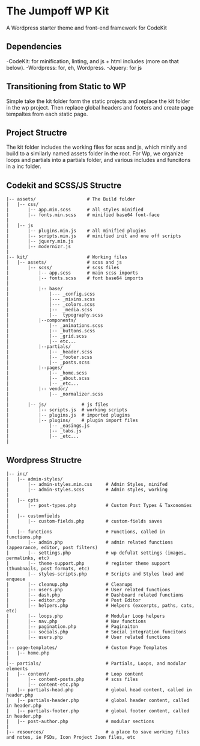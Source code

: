 # The Jumpoff WP Kit
A Wordpress starter theme and front-end framework for CodeKit

## Dependencies
-CodeKit: for minification, linting, and js + html includes (more on that below).
-Wordpress: for, eh, Wordpress.
-Jquery: for js

## Transitioning from Static to WP
Simple take the kit folder form the static projects and replace the kit folder in the wp project. Then replace global headers and footers and create page tempaltes from each static page.

## Project Structre
The kit folder includes the working files for scss and js, which minify and build to a similarly named assets folder in the root.
For Wp, we organize loops and partials into a partials folder, and various includes and funcitons in a inc folder.


## Codekit and SCSS/JS Structre
```
|-- assets/                   # The Build folder
|   |-- css/      
|       |-- app.min.scss      # all styles minified
|       |-- fonts.min.scss    # minified base64 font-face
|
|   |-- js 
|       |-- plugins.min.js    # all minified plugins
|       |-- scripts.min.js    # minified init and one off scripts
|       |-- jquery.min.js  
|       |-- modernizr.js   
|
|-- kit/                      # Working files
|   |-- assets/               # scss and js
|       |-- scss/             # scss files
|           |-- app.scss      # main scss imports
|           |-- fonts.scss    # font base64 imports
|
|           |-- base/
|               |--- _config.scss
|               |--- _mixins.scss
|               |--- _colors.scss
|               |--  _media.scss  
|               |--  typography.scss      
|           |--components/  
|               |-- _animations.scss  
|               |-- _buttons.scss      
|               |-- _grid.scss    
|               |-- etc...  
|           |--partials/
|               |-- _header.scss
|               |-- _footer.scss       
|               |-- _posts.scss     
|           |--pages/
|               |-- _home.scss      
|               |-- _about.scss  
|               |-- _etc...  
|           |-- vendor/ 
|               |-- _normalizer.scss 
|
|       |-- js/             # js files
|           |-- scripts.js  # working scripts
|           |-- plugins.js  # imported plugins
|           |-- plugins/    # plugin import files
|               |-- _easings.js   
|               |-- _tabs.js
|               |-- _etc...   
|
```

## Wordpress Structre

```
|-- inc/                      
|   |-- admin-styles/      
|       |-- admin-styles.min.css     # Admin Styles, minifed
|       |-- admin-styles.scss        # Admin styles, working
|
|   |-- cpts 
|       |-- post-types.php           # Custom Post Types & Taxonomies
|
|   |-- customfields
|       |-- custom-fields.php        # custom-fields saves
|
|   |-- functions                    # Functions, called in functions.php
|       |-- admin.php                # admin related functions (appearance, editor, post filters)
|       |-- settings.php             # wp defulat settings (images, permalinks, etc)
|       |-- theme-support.php        # register theme support (thumbnails, post formats, etc)
|       |-- styles-scripts.php       # Scripts and Styles load and enqueue  
|       |-- cleanup.php              # Cleanups 
|       |-- users.php                # User related functions 
|       |-- dash.php                 # Dashboard related functions 
|       |-- editor.php               # Post Editor 
|       |-- helpers.php              # Helpers (excerpts, paths, cats, etc)
|       |-- loops.php                # Modular Loop helpers
|       |-- nav.php                  # Nav functions
|       |-- pagination.php           # Paginaiton
|       |-- socials.php              # Social integration funcitons
|       |-- users.php                # User related functions 
|
|-- page-templates/                  # Custom Page Templates
|   |-- home.php                
|
|-- partials/                        # Partials, Loops, and modular elements
|   |-- content/                     # Loop content
|       |-- content-posts.php        # scss files
|       |-- content-etc.php         
|   |-- partials-head.php            # global head content, called in header.php
|   |-- partials-header.php          # global header content, called in header.php
|   |-- partials-footer.php          # global footer content, called in header.php
|   |-- post-author.php              # modular sections
|
|-- resources/                       # a place to save working files and notes, ie PSDs, Icon Project Json files, etc
```
